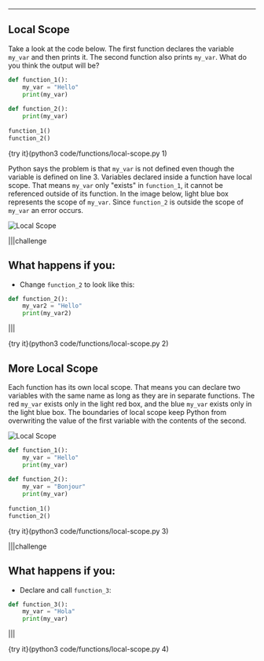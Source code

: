 ----------

## Local Scope

Take a look at the code below. The first function declares the variable `my_var` and then prints it. The second function also prints `my_var`. What do you think the output will be?

```python
def function_1():
    my_var = "Hello"
    print(my_var)
    
def function_2():
    print(my_var)
    
function_1()
function_2()
```

{try it}(python3 code/functions/local-scope.py 1)

Python says the problem is that `my_var` is not defined even though the variable is defined on line 3. Variables declared inside a function have local scope. That means `my_var` only "exists" in `function_1`, it cannot be referenced outside of its function. In the image below, light blue box represents the scope of `my_var`. Since `function_2` is outside the scope of `my_var` an error occurs.

![Local Scope](.guides/images/local-scope.png)

|||challenge
## What happens if you:
* Change `function_2` to look like this:
```python
def function_2():
    my_var2 = "Hello"
    print(my_var2)
```

|||

{try it}(python3 code/functions/local-scope.py 2)

## More Local Scope

Each function has its own local scope. That means you can declare two variables with the same name as long as they are in separate functions. The red `my_var` exists only in the light red box, and the blue `my_var` exists only in the light blue box. The boundaries of local scope keep Python from overwriting the value of the first variable with the contents of the second.

![Local Scope](.guides/images/local-scope2.png)

```python
def function_1():
    my_var = "Hello"
    print(my_var)
    
def function_2():
    my_var = "Bonjour"
    print(my_var)
    
function_1()
function_2()
```

{try it}(python3 code/functions/local-scope.py 3)

|||challenge
## What happens if you:
* Declare and call `function_3`:
```python
def function_3():
    my_var = "Hola"
    print(my_var)
```

|||

{try it}(python3 code/functions/local-scope.py 4)

